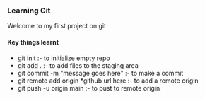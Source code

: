 ### Learning Git 
Welcome to my first project on git

#### Key things learnt
* git init :- to initialize empty repo
* git add . :- to add files to the staging area
* git commit -m "message goes here" :- to make a commit
* git remote add origin *github url here :- to add a remote origin
* git push -u origin main :- to pust to remote origin
